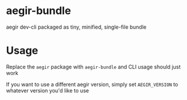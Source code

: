 # aegir-bundle

aegir dev-cli packaged as tiny, minified, single-file bundle

# Usage

Replace the `aegir` package with `aegir-bundle` and CLI usage should just work

If you want to use a different aegir version, simply set `AEGIR_VERSION` to whatever version you'd like to use
